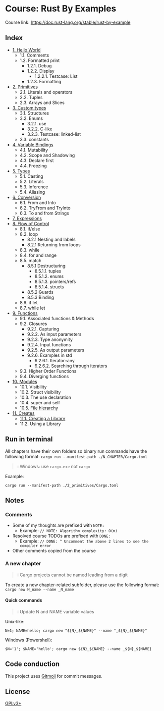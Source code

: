 # Course: Rust By Examples

Course link: https://doc.rust-lang.org/stable/rust-by-example

## Index

- [1. Hello World](1_hello/src/main.rs)
  - 1.1. Comments
  - 1.2. Formatted print
    - 1.2.1. Debug
    - 1.2.2. Display
      - 1.2.2.1. Testcase: List
    - 1.2.3. Formatting
- [2. Primitives](2_primitives/src/main.rs)
  - 2.1. Literals and operators
  - 2.2. Tuples
  - 2.3. Arrays and Slices
- [3. Custom types](3_custom_types/src/main.rs)
  - 3.1. Structures
  - 3.2. Enums
    - 3.2.1. use
    - 3.2.2. C-like
    - 3.2.3. Testcase: linked-list
  - 3.3. constants
- [4. Variable Bindings](4_variable_bindings/src/main.rs)
  - 4.1. Mutability
  - 4.2. Scope and Shadowing
  - 4.3. Declare first
  - 4.4. Freezing
- [5. Types](5_types/src/main.rs)
  - 5.1. Casting
  - 5.2. Literals
  - 5.3. Inference
  - 5.4. Aliasing
- [6. Conversion](6_conversion/src/main.rs)
  - 6.1. From and Into
  - 6.2. TryFrom and TryInto
  - 6.3. To and from Strings
- [7. Expressions](7_expressions/src/main.rs)
- [8. Flow of Control](8_flow_control/src/main.rs)
  - 8.1. if/else
  - 8.2. loop
    - 8.2.1 Nesting and labels
    - 8.2.1 Returning from loops
  - 8.3. while
  - 8.4. for and range
  - 8.5. match
    - 8.5.1 Destructuring
      - 8.5.1.1. tuples
      - 8.5.1.2. enums
      - 8.5.1.3. pointers/refs
      - 8.5.1.4. structs
    - 8.5.2 Guards
    - 8.5.3 Binding
  - 8.6. if let
  - 8.7. while let
- [9. Functions](9_functions/src/main.rs)
  - 9.1. Associated functions & Methods
  - 9.2. Closures
    - 9.2.1. Capturing
    - 9.2.2. As input parameters
    - 9.2.3. Type anonymity
    - 9.2.4. Input functions
    - 9.2.5. As output parameters
    - 9.2.6. Examples in std
      - 9.2.6.1. Iterator::any
      - 9.2.6.2. Searching through iterators
  - 9.3. Higher Order Functions
  - 9.4. Diverging functions
- [10. Modules](10_modules/src/main.rs)
  - 10.1. Visibility
  - 10.2. Struct visibility
  - 10.3. The use declaration
  - 10.4. super and self
  - [10.5. File hierarchy](10_modules_file_hierarchy/src/main.rs)
- [11. Creates](11_crates/src/main.rs)
  - [11.1. Creating a Library](11_crates_library)
  - 11.2. Using a Library

## Run in terminal

All chapters have their own folders so binary run commands have the following format: `cargo run --manifest-path ./N_CHAPTER/Cargo.toml`

> ℹ️ Windows: use `cargo.exe` not `cargo`

Example:

```shell
cargo run --manifest-path ./2_primitives/Cargo.toml
```

## Notes

### Comments

- Some of my thoughts are prefixed with `NOTE:`
  - Example: `// NOTE: Algorithm complexity: O(n)`
- Resolved course TODOs are prefixed with `DONE:`
  - Example: `// DONE: ^ Uncomment the above 2 lines to see the compiler error`
- Other comments copied from the course
                                        
### A new chapter

> ℹ️ Cargo projects cannot be named leading from a digit

To create a new chapter-related subfolder, please use the following format: `cargo new N_name --name _N_name` 

#### Quick commands

> ℹ️ Update N and NAME variable values

Unix-like:
```shell
N=1; NAME=hello; cargo new "${N}_${NAME}" --name "_${N}_${NAME}"
```

Windows (Powershell):
```shell
$N='1'; $NAME='hello'; cargo new ${N}_${NAME} --name _${N}_${NAME}
```

## Code conduction

This project uses [Gitmoji](https://gitmoji.carloscuesta.me) for commit messages.

## License

[GPLv3+](LICENSE)
